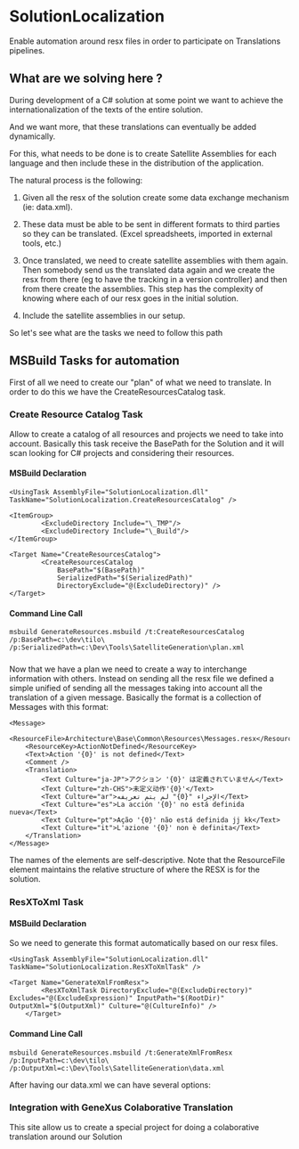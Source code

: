 # SolutionLocalization
Enable automation around resx files in order to participate on Translations pipelines. 

## What are we solving here ?

During development of a C# solution at some point we want to achieve the internationalization of the texts of the entire solution.

And we want more, that these translations can eventually be added dynamically.

For this, what needs to be done is to create Satellite Assemblies for each language and then include these in the distribution of the application.

The natural process is the following:

1) Given all the resx of the solution create some data exchange mechanism (ie: data.xml).

2) These data must be able to be sent in different formats to third parties so they can be translated. (Excel spreadsheets, imported in external tools, etc.)

3) Once translated, we need to create satellite assemblies with them again. Then somebody send us the translated data again and we create the resx from there (eg to have the tracking in a version controller) and then from there create the assemblies.
This step has the complexity of knowing where each of our resx goes in the initial solution.

4) Include the satellite assemblies in our setup.

So let's see what are the tasks we need to follow this path

## MSBuild Tasks for automation

First of all we need to create our "plan" of what we need to translate. In order to do this we have the CreateResourcesCatalog task.

### Create Resource Catalog Task

Allow to create a catalog of all resources and projects we need to take into account. Basically this task receive the BasePath for the Solution and it will scan looking for C# projects and considering their resources.

#### MSBuild Declaration
```
<UsingTask AssemblyFile="SolutionLocalization.dll" TaskName="SolutionLocalization.CreateResourcesCatalog" />

<ItemGroup>
		<ExcludeDirectory Include="\_TMP"/>
		<ExcludeDirectory Include="\_Build"/>
</ItemGroup>

<Target Name="CreateResourcesCatalog">
		<CreateResourcesCatalog
			BasePath="$(BasePath)"
			SerializedPath="$(SerializedPath)"
			DirectoryExclude="@(ExcludeDirectory)" />
</Target>
```

#### Command Line Call
```
msbuild GenerateResources.msbuild /t:CreateResourcesCatalog /p:BasePath=c:\dev\tilo\  /p:SerializedPath=c:\Dev\Tools\SatelliteGeneration\plan.xml
```

### 

Now that we have a plan we need to create a way to interchange information with others. Instead on sending all the resx file we defined a simple unified of sending all the messages taking into account all the translation of a given message.
Basically the format is a collection of Messages with this format:

```
<Message>
	<ResourceFile>Architecture\Base\Common\Resources\Messages.resx</ResourceFile>
	<ResourceKey>ActionNotDefined</ResourceKey>
	<Text>Action '{0}' is not defined</Text>
	<Comment />
	<Translation>
		<Text Culture="ja-JP">アクション '{0}' は定義されていません</Text>
		<Text Culture="zh-CHS">未定义动作'{0}'</Text>
		<Text Culture="ar">الإجراء "{0}" لم يتم تعريفه</Text>
		<Text Culture="es">La acción '{0}' no está definida nueva</Text>
		<Text Culture="pt">Ação '{0}' não está definida jj kk</Text>
		<Text Culture="it">L'azione '{0}' non è definita</Text>
	</Translation>
</Message>
```
The names of the elements are self-descriptive. Note that the ResourceFile element maintains the relative structure of where the RESX is for the solution.

### ResXToXml Task

#### MSBuild Declaration

So we need to generate this format automatically based on our resx files. 
```
<UsingTask AssemblyFile="SolutionLocalization.dll" TaskName="SolutionLocalization.ResXToXmlTask" />

<Target Name="GenerateXmlFromResx">
		<ResXToXmlTask DirectoryExclude="@(ExcludeDirectory)" Excludes="@(ExcludeExpression)" InputPath="$(RootDir)" OutputXml="$(OutputXml)" Culture="@(CultureInfo)" />
	</Target>

```

#### Command Line Call
```
msbuild GenerateResources.msbuild /t:GenerateXmlFromResx /p:InputPath=c:\dev\tilo\  /p:OutputXml=c:\Dev\Tools\SatelliteGeneration\data.xml
```

After having our data.xml we can have several options: 

### Integration with GeneXus Colaborative Translation

This site allow us to create a special project for doing a colaborative translation around our Solution




